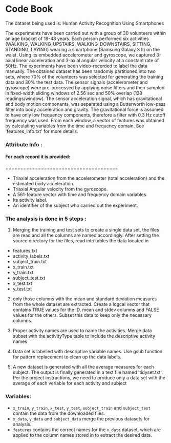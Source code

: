 # Code Book

The dataset being used is: Human Activity Recognition Using Smartphones

The experiments have been carried out with a group of 30 volunteers within an age bracket of 19-48 years. Each person performed six activities (WALKING, WALKING_UPSTAIRS, WALKING_DOWNSTAIRS, SITTING, STANDING, LAYING) wearing a smartphone (Samsung Galaxy S II) on the waist. Using its embedded accelerometer and gyroscope, we captured 3-axial linear acceleration and 3-axial angular velocity at a constant rate of 50Hz. The experiments have been video-recorded to label the data manually. The obtained dataset has been randomly partitioned into two sets, where 70% of the volunteers was selected for generating the training data and 30% the test data. 
The sensor signals (accelerometer and gyroscope) were pre-processed by applying noise filters and then sampled in fixed-width sliding windows of 2.56 sec and 50% overlap (128 readings/window). The sensor acceleration signal, which has gravitational and body motion components, was separated using a Butterworth low-pass filter into body acceleration and gravity. The gravitational force is assumed to have only low frequency components, therefore a filter with 0.3 Hz cutoff frequency was used. From each window, a vector of features was obtained by calculating variables from the time and frequency domain. See 'features_info.txt' for more details. 

### Attribute Info : 

#### For each record it is provided:
======================================

- Triaxial acceleration from the accelerometer (total acceleration) and the estimated body acceleration.
- Triaxial Angular velocity from the gyroscope. 
- A 561-feature vector with time and frequency domain variables. 
- Its activity label. 
- An identifier of the subject who carried out the experiment.

 
### The analysis is done in 5 steps :

 1. Merging the training and test sets to create a single data set, the files are read and all the columns are named accordingly.
  After setting the source directory for the files, read into tables the data located in
- features.txt
- activity_labels.txt
- subject_train.txt
- x_train.txt
- y_train.txt
- subject_test.txt
- x_test.txt
- y_test.txt

 2. only those columns with the mean and standard deviation measures from the whole dataset are extracted.
  Create a logcal vector that contains TRUE values for the ID, mean and stdev columns and FALSE values for the others.
  Subset this data to keep only the necessary columns.
  
 3. Proper activity names  are used to name the activities.
 Merge data subset with the activityType table to include the descriptive activity names
 
 4. Data set is labelled with descriptive variable names.
 Use gsub function for pattern replacement to clean up the data labels.
 
 5. A new dataset is generated with all the average measures for each subject. The output is finally generated in a text file named 'tidyset.txt'.
 Per the project instructions, we need to produce only a data set with the average of each veriable for each activity and subject
  
### Variables:   
  * `x_train`, `y_train`, `x_test`, `y_test`, `subject_train` and `subject_test` contain the data from the downloaded files.
  * `x_data`, `y_data` and `subject_data` merge the previous datasets for analysis.
  * `features` contains the correct names for the `x_data` dataset, which are applied to the column names stored in to extract the desired data.

